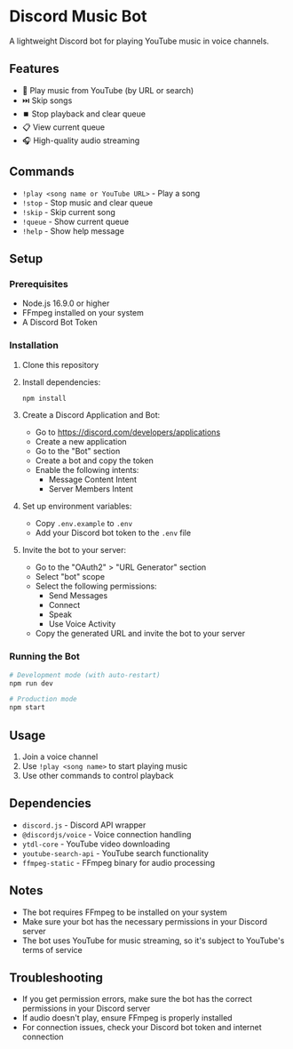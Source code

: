 # Discord Music Bot

A lightweight Discord bot for playing YouTube music in voice channels.

## Features

- 🎵 Play music from YouTube (by URL or search)
- ⏭️ Skip songs
- ⏹️ Stop playback and clear queue
- 📋 View current queue
- 🎧 High-quality audio streaming

## Commands

- `!play <song name or YouTube URL>` - Play a song
- `!stop` - Stop music and clear queue
- `!skip` - Skip current song
- `!queue` - Show current queue
- `!help` - Show help message

## Setup

### Prerequisites

- Node.js 16.9.0 or higher
- FFmpeg installed on your system
- A Discord Bot Token

### Installation

1. Clone this repository
2. Install dependencies:
   ```bash
   npm install
   ```

3. Create a Discord Application and Bot:
   - Go to https://discord.com/developers/applications
   - Create a new application
   - Go to the "Bot" section
   - Create a bot and copy the token
   - Enable the following intents:
     - Message Content Intent
     - Server Members Intent

4. Set up environment variables:
   - Copy `.env.example` to `.env`
   - Add your Discord bot token to the `.env` file

5. Invite the bot to your server:
   - Go to the "OAuth2" > "URL Generator" section
   - Select "bot" scope
   - Select the following permissions:
     - Send Messages
     - Connect
     - Speak
     - Use Voice Activity
   - Copy the generated URL and invite the bot to your server

### Running the Bot

```bash
# Development mode (with auto-restart)
npm run dev

# Production mode
npm start
```

## Usage

1. Join a voice channel
2. Use `!play <song name>` to start playing music
3. Use other commands to control playback

## Dependencies

- `discord.js` - Discord API wrapper
- `@discordjs/voice` - Voice connection handling
- `ytdl-core` - YouTube video downloading
- `youtube-search-api` - YouTube search functionality
- `ffmpeg-static` - FFmpeg binary for audio processing

## Notes

- The bot requires FFmpeg to be installed on your system
- Make sure your bot has the necessary permissions in your Discord server
- The bot uses YouTube for music streaming, so it's subject to YouTube's terms of service

## Troubleshooting

- If you get permission errors, make sure the bot has the correct permissions in your Discord server
- If audio doesn't play, ensure FFmpeg is properly installed
- For connection issues, check your Discord bot token and internet connection
